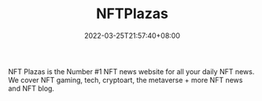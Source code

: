 ﻿---
weight: 
title: "NFTPlazas"
description: "NFT Plazas is the Number #1 NFT news website for all your daily NFT news. We cover NFT gaming, tech, cryptoart, the metaverse + more NFT news and NFT blog."
date: 2022-03-25T21:57:40+08:00
lastmod: 2022-03-25T16:45:40+08:00
draft: false
authors: ["Metabd"]
featuredImage: "5.png"
link: "https://nftplazas.com/"
tags: ["NFTPlazas","元宇宙资讯"]
categories: ["navigation"]
navigation: ["元宇宙资讯"]
lightgallery: true
toc: true
pinned: false
recommend: false
recommend1: false
---
NFT Plazas is the Number #1 NFT news website for all your daily NFT news. We cover NFT gaming, tech, cryptoart, the metaverse + more NFT news and NFT blog.
